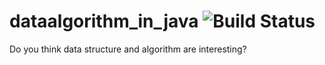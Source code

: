 # dataalgorithm_in_java ![Build Status](https://travis-ci.org/Linuxea/dataalgorithm_in_java.svg?branch=master)

Do you think data structure and algorithm are interesting?
